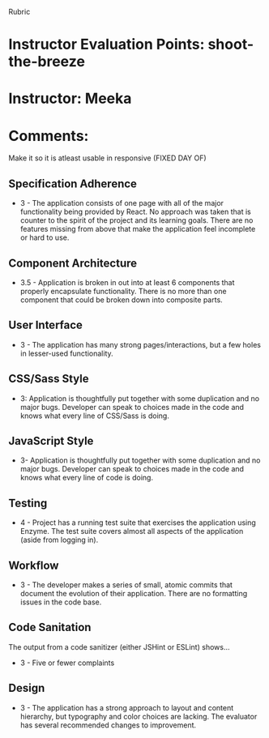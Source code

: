 Rubric
# Instructor Evaluation Points: shoot-the-breeze
# Instructor: Meeka
# Comments:

Make it so it is atleast usable in responsive (FIXED DAY OF)


## Specification Adherence

* 3 - The application consists of one page with all of the major functionality being provided by React. No approach was taken that is counter to the spirit of the project and its learning goals. There are no features missing from above that make the application feel incomplete or hard to use.

## Component Architecture

* 3.5 - Application is broken in out into at least 6 components that properly encapsulate functionality. There is no more than one component that could be broken down into composite parts.

## User Interface

* 3 - The application has many strong pages/interactions, but a few holes in lesser-used functionality.

## CSS/Sass Style

* 3: Application is thoughtfully put together with some duplication and no major bugs. Developer can speak to choices made in the code and knows what every line of CSS/Sass is doing.

## JavaScript Style

* 3- Application is thoughtfully put together with some duplication and no major bugs. Developer can speak to choices made in the code and knows what every line of code is doing.

## Testing

* 4 - Project has a running test suite that exercises the application using Enzyme. The test suite covers almost all aspects of the application (aside from logging in).

## Workflow

* 3 - The developer makes a series of small, atomic commits that document the evolution of their application. There are no formatting issues in the code base.

## Code Sanitation

The output from a code sanitizer (either JSHint or ESLint) shows…

* 3 - Five or fewer complaints

## Design

* 3 - The application has a strong approach to layout and content hierarchy, but typography and color choices are lacking. The evaluator has several recommended changes to improvement.